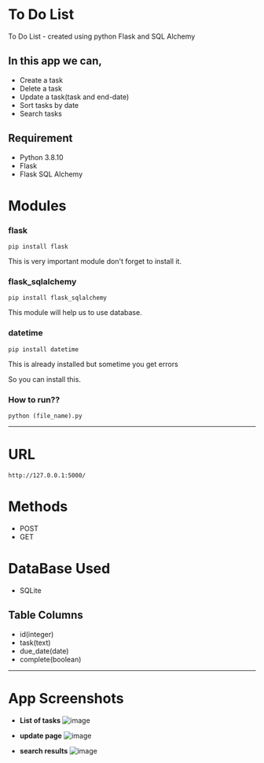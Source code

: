 # To Do List
<p> To Do List - created using python Flask and SQL Alchemy</p>

## In this app we can,

- Create a task
- Delete a task
- Update a task(task and end-date)
- Sort tasks by date
- Search tasks

## Requirement
- Python 3.8.10
- Flask
- Flask SQL Alchemy

# Modules
### flask

```
pip install flask
```

This is very important module don't forget to install it.

### flask_sqlalchemy

```
pip install flask_sqlalchemy
```

This module will help us to use database.

### datetime

```
pip install datetime
```

This is already installed but sometime you get errors

So you can install this.

### How to run??

```
python (file_name).py
```
----------------------------------------------------------------------------------------------
# URL

```
http://127.0.0.1:5000/
```
# Methods
- POST
- GET

# DataBase Used
- SQLite

## Table Columns
- id(integer)
- task(text)
- due_date(date)
- complete(boolean)

---------------------------------------------------------------------------------------------------------------------------------
# App Screenshots

- **List of tasks**
 ![image](https://user-images.githubusercontent.com/84303726/211256727-14ced33d-900a-4fe2-8ecc-396dff477902.png)
 
 - **update page**
 ![image](https://user-images.githubusercontent.com/84303726/211256904-a1fcc00d-ef65-45d3-9de1-b21c9abb30ae.png)
 
 - **search results**
 ![image](https://user-images.githubusercontent.com/84303726/211257017-67e677f0-389e-4a0c-b547-2259a6b22df4.png)



